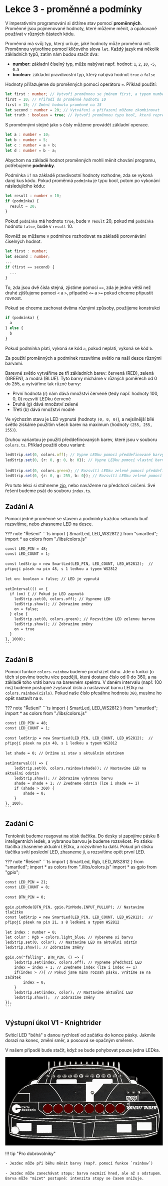 # Lekce 3 - proměnné a podmínky

V imperativním programování si držíme stav pomocí **proměnných**. Proměnné jsou pojmenované hodnoty,
které můžeme měnit, a opakovaně používat v různých částech kódu.

Proměnná má svůj typ, který určuje, jaké hodnoty může proměnná mít. Proměnnou vytvoříme pomocí
klíčového slova `let`.
Každý jazyk má několik základních typů, zatím nám budou stačit dva:

- **number**: základní číselný typ, může nabývat např. hodnot: `1`, `2`, `10`, `-5`, `0.5`
- **boolean**: základní pravdivostní typ, který nabývá hodnot `true` a `false`

Hodnoty přiřazujeme do proměnných pomocí operátoru `=`. Příklad použití:

```ts
let first : number; // Vytvoří proměnnou se jménem first, a typem number
first = 10; // Přiřadí do proměnné hodnotu 10
first = 15; // Změní hodnotu proměnné na 15
let second : number = 20; // Vytváření a přiřazení můžeme zkombinovat
let truth : boolean = true; // Vytvoří proměnnou typu bool, která reprezentuje pravdu
```

S proměnnými stejně jako s čísly můžeme provádět základní operace.

```ts
let a : number = 10;
let b : number = 5;
let c : number = a + b;
let d : number = b - a;
```

Abychom na základě hodnot proměnných mohli měnit chování programu, potřebujeme **podmínky**.

Podmínka `if` na základě pravdivostní hodnoty rozhodne, zda se vykoná daný kus kódu. Pokud proměnná
`podmínka` je typu bool, potom po vykonání následujícího kódu:
```ts
let result : number = 10;
if (podmínka) {
  result = 20;
}
```

Pokud `podmínka` má hodnotu `true`, bude v `result` 20, pokud má `podmínka` hodnotu `false`, bude v `result` 10.

Rovněž se můžeme v podmínce rozhodovat na základě porovnávání číselných hodnot.

```ts
let first : number;
let second : number;
...
if (first == second) {
  ...
}
```

To, zda jsou dvě čísla stejná, zjistíme pomocí `==`, zda je jedno větší než druhé zjišťujeme pomocí `<` a `>`, případně `<=` a `>=` pokud chceme připustit rovnost.

Pokud se chceme zachovat dvěma různými způsoby, použijeme konstrukci

```ts
if (podmínka) {
  a
} else {
  b
}
```

Pokud podmínka platí, vykoná se kód `a`, pokud neplatí, vykoná se kód `b`.

Za použití proměnných a podmínek rozsvítíme světlo na naší desce různými barvami.

Barevné světlo vytváříme ze tří základních barev: červená (RED), zelená (GREEN), a modrá (BLUE).
Tyto barvy mícháme v různých poměrech od 0 do 255, a vytváříme tak různé barvy:

- První hodnota (r) nám dává množství červené (tedy např. hodnoty 100, 0, 0) rozsvítí LEDku červeně
- Druhá (g) dává množství zelené
- Třetí (b) dává množství modré

Ve výchozím stavu je LED vypnutá (hodnoty `(0, 0, 0)`), a nejsilnější bílé světlo získáme použitím všech
barev na maximum (hodnoty `(255, 255, 255)`).

Druhou variantou je použití předdefinovaných barev, které jsou v souboru `colors.ts`. Příklad použití obou variant:

  ```ts
  ledStrip.set(0, colors.off); // Vypne LEDku pomocí předdefinované barvy
  ledStrip.set(0, {r: 0, g: 0, b: 0}); // Vypne LEDku pomocí vlastní barvy

  ledStrip.set(0, colors.green); // Rozsvítí LEDku zeleně pomocí předdefinované barvy
  ledStrip.set(0, {r: 0, g: 255, b: 0}); // Rozsvítí LEDku zeleně pomocí vlastní barvy
  ```

Pro tuto lekci si stáhneme [zip](./project3.zip), nebo navážeme na předchozí cvičení. Své řešení budeme psát do souboru `index.ts`.

## Zadání A

Pomocí jedné proměnné se stavem a podmínky každou sekundu buď rozsvítíme, nebo zhasneme LED na desce.

??? note "Řešení"
    ```ts
    import { SmartLed, LED_WS2812 } from "smartled";
    import * as colors from "./libs/colors.js"

    const LED_PIN = 48;
    const LED_COUNT = 1;

    const ledStrip = new SmartLed(LED_PIN, LED_COUNT, LED_WS2812);  // připojí pásek na pin 48, s 1 ledkou a typem WS2812

    let on: boolean = false; // LED je vypnutá

    setInterval(() => {
      if (on) { // Pokud je LED zapnutá
        ledStrip.set(0, colors.off); // Vypneme LED
        ledStrip.show(); // Zobrazíme změny
        on = false;
      } else {
        ledStrip.set(0, colors.green); // Rozsvítíme LED zelenou barvou
        ledStrip.show(); // Zobrazíme změny
        on = true
      }
    }, 1000);
    ```

## Zadání B

Pomocí funkce `colors.rainbow` budeme procházet duhu. Jde o funkci (o těch si povíme trochu více později), která dostane číslo od 0 do 360,
a na základě toho vrátí barvu na barevném spektru. V daném intervalu (např. 100 ms) budeme postupně zvyšovat číslo a nastavovat barvu LEDky na `colors.rainbow(cislo)`. Pokud naše číslo přesáhne hodnotu `360`, musíme ho
opět nastavit na `0`.

??? note "Řešení"
    ```ts
    import { SmartLed, LED_WS2812 } from "smartled";
    import * as colors from "./libs/colors.js"

    const LED_PIN = 48;
    const LED_COUNT = 1;

    const ledStrip = new SmartLed(LED_PIN, LED_COUNT, LED_WS2812);  // připojí pásek na pin 48, s 1 ledkou a typem WS2812

    let shade = 0; // Držíme si stav s aktuálním odstínem

    setInterval(() => {
        ledStrip.set(0, colors.rainbow(shade)); // Nastavíme LED na aktuální odstín
        ledStrip.show(); // Zobrazíme vybranou barvu
        shade = shade + 1; // Zvedneme odstín (lze i shade += 1)
        if (shade > 360) {
            shade = 0;
        }
    }, 100);
    ```

## Zadání C

Tentokrát budeme reagovat na stisk tlačítka.
Do desky si zapojíme pásku 8 inteligentních ledek, a vybranou barvou je budeme rozsvěcet.
Po stisku tlačítka zhasneme aktuální LEDku, a rozsvítíme tu další.
Pokud při stisku tlačítka svítí poslední LED, zhasneme ji, a rozsvítíme opět první LED.

??? note "Řešení"
    ```ts
    import { SmartLed, Rgb, LED_WS2812 } from "smartled";
    import * as colors from "./libs/colors.js"
    import * as gpio from "gpio";

    const LED_PIN = 21;
    const LED_COUNT = 8;

    const BTN_PIN = 0;

    gpio.pinMode(BTN_PIN, gpio.PinMode.INPUT_PULLUP); // Nastavíme tlačítko
    const ledStrip = new SmartLed(LED_PIN, LED_COUNT, LED_WS2812);  // připojí pásek na pin 21, s 8 ledkami a typem WS2812

    let index : number = 0;
    let color : Rgb = colors.light_blue; // Vybereme si barvu
    ledStrip.set(0, color); // Nastavíme LED na aktuální odstín
    ledStrip.show(); // Zobrazíme změny

    gpio.on("falling", BTN_PIN, () => {
        ledStrip.set(index, colors.off); // Vypneme předchozí LED
        index = index + 1; // Zvedneme index (lze i index += 1)
        if(index > 7){ // Pokud jsme mimo rozsah pásku, vrátíme se na začátek
            index = 0;
        }
        ledStrip.set(index, color); // Nastavíme aktuální LED
        ledStrip.show();  // Zobrazíme změny
    });
    ```

## Výstupní úkol V1 - Knightrider

Svítící LED "běhá" s danou rychlostí od začátku do konce pásky.
Jakmile dorazí na konec, změní směr, a posouvá se opačným směrem.

V našem případě bude stačit, když se bude pohybovat pouze jedna LEDka.

![Knightrider](./assets/knight-rider.gif)

!!! tip "Pro dobrovolníky"

    - Jezdec může při běhu měnit barvy (např. pomocí funkce `rainbow`)

    - Jezdec může zanechávat stopu: barva nezmizí hned, ale až s odstupem. Barva může "mizet" postupně: intenzita stopy se časem snižuje.
